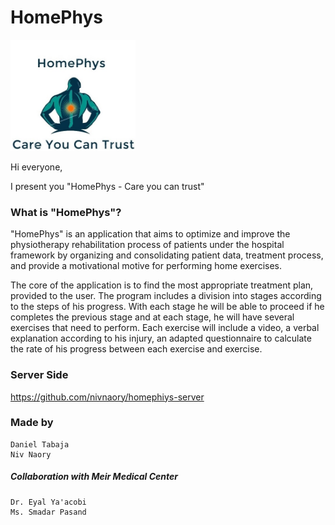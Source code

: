 # HomePhys

<img src="https://github.com/Dtabaja/HomePhys/blob/master/HomePhys_Logo.jpg" width="200">

Hi everyone,

I present you "HomePhys - Care you can trust"

### What is "HomePhys"?
"HomePhys" is an application that aims to optimize and improve the physiotherapy rehabilitation process of patients under the hospital framework by organizing and consolidating patient data, treatment process, and provide a motivational motive for performing home exercises.

The core of the application is to find the most appropriate treatment plan, provided to the user. The program includes a division into stages according to the steps of his progress. With each stage he will be able to proceed if he completes the previous stage and at each stage, he will have several exercises that need to perform. Each exercise will include a video, a verbal explanation according to his injury, an adapted questionnaire to calculate the rate of his progress between each exercise and exercise.

### Server Side

https://github.com/nivnaory/homephiys-server

### Made by
```
Daniel Tabaja
Niv Naory
```
##### Collaboration with Meir Medical Center

```
Dr. Eyal Ya'acobi 
Ms. Smadar Pasand
```


